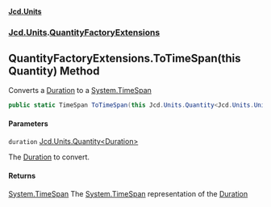 #### [Jcd.Units](index.md 'index')

### [Jcd.Units](Jcd.Units.md 'Jcd.Units').[QuantityFactoryExtensions](QuantityFactoryExtensions.md 'Jcd.Units.QuantityFactoryExtensions')

## QuantityFactoryExtensions.ToTimeSpan(this Quantity<Duration>) Method

Converts a [Duration](Duration.md 'Jcd.Units.UnitTypes.Duration') to a [System.TimeSpan](https://docs.microsoft.com/en-us/dotnet/api/System.TimeSpan 'System.TimeSpan')

```csharp
public static TimeSpan ToTimeSpan(this Jcd.Units.Quantity<Jcd.Units.UnitTypes.Duration> duration);
```

#### Parameters

<a name='Jcd.Units.QuantityFactoryExtensions.ToTimeSpan(thisJcd.Units.Quantity_Jcd.Units.UnitTypes.Duration_).duration'></a>

`duration` [Jcd.Units.Quantity&lt;](Quantity_TUnit_.md 'Jcd.Units.Quantity<TUnit>')[Duration](Duration.md 'Jcd.Units.UnitTypes.Duration')[&gt;](Quantity_TUnit_.md 'Jcd.Units.Quantity<TUnit>')

The [Duration](Duration.md 'Jcd.Units.UnitTypes.Duration') to convert.

#### Returns

[System.TimeSpan](https://docs.microsoft.com/en-us/dotnet/api/System.TimeSpan 'System.TimeSpan')
The [System.TimeSpan](https://docs.microsoft.com/en-us/dotnet/api/System.TimeSpan 'System.TimeSpan') representation of the [Duration](Duration.md 'Jcd.Units.UnitTypes.Duration')